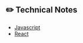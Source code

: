 ## :pencil2: Technical Notes

- [Javascript](https://github.com/summermmg/Technical-Note/tree/master/Notes/Javascript.md) 
- [React](https://github.com/summermmg/Technical-Note/tree/master/Notes/React.md) 
